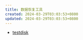 ```yaml
---
title: 数据恢复工具
created: 2024-03-29T03:03:53+0800
updated: 2024-03-29T03:03:53+0800
---
```



- [testdisk](https://www.cgsecurity.org/wiki/TestDisk_CN)

